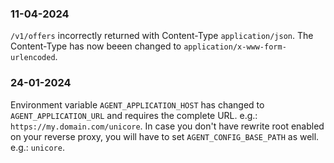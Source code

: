 ### 11-04-2024
`/v1/offers` incorrectly returned with Content-Type `application/json`. The Content-Type has now beeen changed to `application/x-www-form-urlencoded`.

### 24-01-2024

Environment variable `AGENT_APPLICATION_HOST` has changed to `AGENT_APPLICATION_URL` and requires the complete URL. e.g.:
`https://my.domain.com/unicore`. In case you don't have rewrite root enabled on your reverse proxy, you will have to set `AGENT_CONFIG_BASE_PATH` as well. e.g.: `unicore`.
